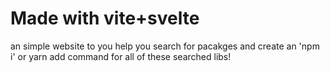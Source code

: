 # Made with vite+svelte


an simple website to you help you search for pacakges and create an 'npm i' or yarn add command for all of these searched libs!
